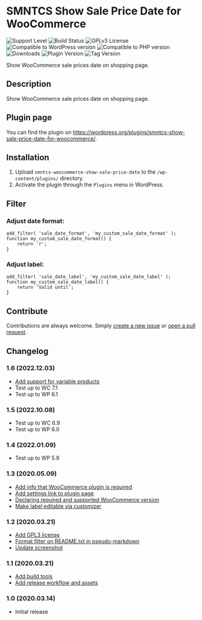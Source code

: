 # SMNTCS Show Sale Price Date for WooCommerce

![Support Level](https://img.shields.io/badge/support-active-green.svg)
![Build Status](https://github.com/nielslange/smntcs-show-sale-price-date-for-woocommerce/actions/workflows/test.yml/badge.svg)
![GPLv3 License](https://img.shields.io/github/license/nielslange/smntcs-show-sale-price-date-for-woocommerce.svg)
![Compatible to WordPress version](https://plugintests.com/plugins/smntcs-show-sale-price-date-for-woocommerce/wp-badge.svg)
![Compatible to PHP version](https://plugintests.com/plugins/smntcs-show-sale-price-date-for-woocommerce/php-badge.svg)
![Downloads](https://img.shields.io/wordpress/plugin/dt/smntcs-show-sale-price-date-for-woocommerce.svg)
![Plugin Version](https://img.shields.io/wordpress/plugin/v/smntcs-show-sale-price-date-for-woocommerce.svg)
![Tag Version](https://img.shields.io/github/tag/nielslange/smntcs-show-sale-price-date-for-woocommerce.svg)

Show WooCommerce sale prices date on shopping page.

## Description

Show WooCommerce sale prices date on shopping page.

## Plugin page

You can find the plugin on https://wordpress.org/plugins/smntcs-show-sale-price-date-for-woocommerce/.

## Installation

1. Upload `smntcs-woocommerce-show-sale-price-date` to the `/wp-content/plugins/` directory.
2. Activate the plugin through the `Plugins` menu in WordPress.

## Filter

### Adjust date format:

```
add_filter( 'sale_date_format', 'my_custom_sale_date_format' );
function my_custom_sale_date_format() {
	return 'r';
}
```

### Adjust label:

```
add_filter( 'sale_date_label', 'my_custom_sale_date_label' );
function my_custom_sale_date_label() {
	return 'Valid until';
}
```

## Contribute

Contributions are always welcome. Simply [create a new issue](https://github.com/nielslange/smntcs-show-sale-price-date-for-woocommerce/issues/new) or [open a pull request](https://github.com/nielslange/smntcs-show-sale-price-date-for-woocommerce/compare).

## Changelog

### 1.6 (2022.12.03)

- [Add support for variable products](https://github.com/nielslange/smntcs-show-sale-price-date-for-woocommerce/issues/58)
- Test up to WC 7.1
- Test up to WP 6.1

### 1.5 (2022.10.08)

- Test up to WC 6.9
- Test up to WP 6.0

### 1.4 (2022.01.09)

- Test up to WP 5.9

### 1.3 (2020.05.09)

- [Add info that WooCommerce plugin is required](https://github.com/nielslange/smntcs-show-sale-price-date-for-woocommerce/issues/19)
- [Add settings link to plugin page](https://github.com/nielslange/smntcs-show-sale-price-date-for-woocommerce/issues/18)
- [Declaring required and supported WooCommerce version](https://github.com/nielslange/smntcs-show-sale-price-date-for-woocommerce/issues/15)
- [Make label editable via customizer](https://github.com/nielslange/smntcs-show-sale-price-date-for-woocommerce/issues/17)

### 1.2 (2020.03.21)

- [Add GPL3 license](https://github.com/nielslange/smntcs-show-sale-price-date-for-woocommerce/issues/11)
- [Format filter on README.txt in pseudo-markdown](https://github.com/nielslange/smntcs-show-sale-price-date-for-woocommerce/issues/9)
- [Update screenshot](https://github.com/nielslange/smntcs-show-sale-price-date-for-woocommerce/issues/10)

### 1.1 (2020.03.21)

- [Add build tools](https://github.com/nielslange/smntcs-show-sale-price-date-for-woocommerce/issues/1)
- [Add release workflow and assets](https://github.com/nielslange/smntcs-show-sale-price-date-for-woocommerce/issues/2)

### 1.0 (2020.03.14)

- Initial release
